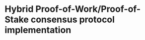 Hybrid Proof-of-Work/Proof-of-Stake consensus protocol implementation
======================================================================

